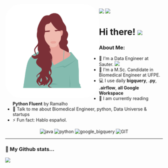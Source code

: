 <img align="left" alt="may-pic" height="300" style="border-radius:50px;" src="https://github.com/mayanamaranhao/mayanamaranhao/blob/main/may-pic.png">


  <div>
  <p align="left">
    <a href = "mayanamdf@gmail.com"><img src="https://img.shields.io/badge/-Gmail-%23EA4335?style=for-the-badge&logo=gmail&logoColor=white" target="_blank"></a>
    <a href="https://www.linkedin.com/in/mayana-maranh%C3%A3o-510986115/" target="_blank"><img src="https://img.shields.io/badge/-LinkedIn-%230077B5?style=for-the-badge&logo=linkedin&logoColor=white" target="_blank"></a>
  </div>

# Hi there! <img src="https://github.com/TheDudeThatCode/TheDudeThatCode/blob/master/Assets/Hi.gif" width="29px">

### About Me:
- 🏦 I'm a Data Engineer at Sauter.
      <img src="https://media.giphy.com/media/WUlplcMpOCEmTGBtBW/giphy.gif" width="30">
- 📝 I'm a M.Sc. Candidate in Biomedical Engineer at UFPE.
- 💻 I use daily **bigquery**, **.py**, **.airflow**, **all Google Workspace**
- 📖 I am currently reading **Python Fluent** by Ramalho
- 💬 Talk to me about Biomedical Engineer, python, Data Universe & startups
- ⚡ Fun fact: Hablo español.

<p align="center">
      <img src="https://www.vectorlogo.zone/logos/java/java-icon.svg" alt="java" width="65" height="65"/> 
      <img src="https://www.vectorlogo.zone/logos/python/python-icon.svg" alt="python" width="55" height="55"/>
      <img src="https://www.vectorlogo.zone/logos/google_bigquery/google_bigquery-ar21.svg" alt="google_bigquery" width="65" height="65"/>
      <img src="https://www.vectorlogo.zone/logos/git-scm/git-scm-icon.svg" alt="GIT" width="55" height="55"/> 
</p>

---
### 🧐 My Github stats...

 <div>
 <p align="left">
   <a href="https://github.com/mayanamaranhao">
   <img height="175em" src="https://github-readme-stats.vercel.app/api?username=mayanamaranhao&show_icons=true&title_color=ffc857&icon_color=8ac926&text_color=daf7dc&bg_color=151515&hide=issues&count_private=true&include_all_commits=true"/>

